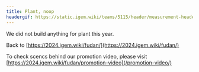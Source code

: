 ```yaml
---
title: Plant, noop
headergif: https://static.igem.wiki/teams/5115/header/measurement-header.gif
---
```


We did not build anything for plant this year.

Back to [https://2024.igem.wiki/fudan/](https://2024.igem.wiki/fudan/)

To check scencs behind our promotion video, please visit [https://2024.igem.wiki/fudan/promotion-video](/promotion-video/)